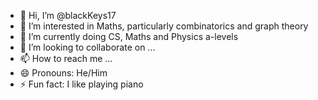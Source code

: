 - 👋 Hi, I’m @blackKeys17
- 👀 I’m interested in Maths, particularly combinatorics and graph theory
- 🌱 I’m currently doing CS, Maths and Physics a-levels
- 💞️ I’m looking to collaborate on ...
- 📫 How to reach me ...
- 😄 Pronouns: He/Him
- ⚡ Fun fact: I like playing piano

<!---
blackKeys17/blackKeys17 is a ✨ special ✨ repository because its `README.md` (this file) appears on your GitHub profile.
You can click the Preview link to take a look at your changes.
--->
